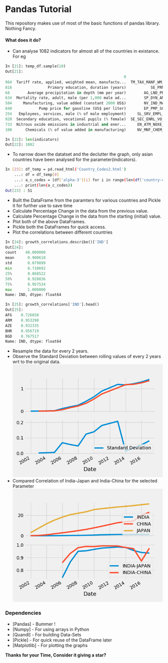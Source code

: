 # Pandas Tutorial

This repository makes use of most of the basic functions of pandas library.
Nothing Fancy.
#### What does it do?

  - Can analyse 1082 indicators for almost all of the countries in existance.
For eg

```python
In [21]: temp_df.sample(10)
Out[21]:
                                                     0                     1
964  Tariff rate, applied, weighted mean, manufactu...  TM_TAX_MANF_WM_AR_ZS
816                Primary education, duration (years)           SE_PRM_DURS
68        Average precipitation in depth (mm per year)        AG_LND_PRCP_MM
634  Mortality rate, adult, male (per 1,000 male ad...        SP_DYN_AMRT_MA
584     Manufacturing, value added (constant 2000 US$)        NV_IND_MANF_KD
840            Pump price for gasoline (US$ per liter)        EP_PMP_SGAS_CD
254   Employees, services, male (% of male employment)     SL_SRV_EMPL_MA_ZS
920  Secondary education, vocational pupils (% female)  SE_SEC_ENRL_VO_FE_ZS
733  Nitrous oxide emissions in industrial and ener...     EN_ATM_NOXE_EI_ZS
100      Chemicals (% of value added in manufacturing)     NV_MNF_CHEM_ZS_UN
```
```python
In [22]: len(indicators)
Out[22]: 1082
```
  - To narrow down the datatset and the declutter the graph, only asian countries have been analysed for the parameter(indicators).
```sh
In [23]: df_temp = pd.read_html('Country_Codes2.html')
    ...: df = df_temp[0]
    ...: a_c_codes = [df['alpha-3'][i] for i in range(len(df['country-code'])) if df['region'][i] == 'Asia' ]
    ...: print(len(a_c_codes))
Out[23] : 51
```
  - Built the DataFrame from the paramters for various countries and Pickle it for further use to save time
  - Calculate Percentage Change in the data from the previous value.
  - Calculate Percentage Change in the data from the starting (initial) value.
  - Plot both of the above DataFrames. 
  - Pickle both the DataFrames for quick access.
  - Plot the correlations between different countries
 ```python
 In [24]: growth_correlations.describe()['IND']
Out[24]:
count    48.000000
mean      0.900618
std       0.079899
min       0.710692
25%       0.868522
50%       0.928836
75%       0.957534
max       1.000000
Name: IND, dtype: float64
```
```python
In [25]: growth_correlations['IND'].head()
Out[25]:
AFG    0.726658
ARM    0.953290
AZE    0.932335
BHR    0.956719
BGD    0.767517
Name: IND, dtype: float64
```
  - Resample the data for every 2 years.
  - Observe the Standard Deviation between rolling values of every 2 years wrt to the original data.
 ![alt text](https://github.com/revantg/basic_pandas/raw/master/Figure_1.png "Standard Deviation")
- Compared Correlation of India-Japan and India-China for the selected Parameter
 ![alt text](https://github.com/revantg/basic_pandas/raw/master/Figure_2.png "Plotting and Comparing Correlations")


### Dependencies


* [Pandas] - Bummer !
* [Numpy] - For using arrays in Python
* [Quandl] - For building Data-Sets
* [Pickle] - For quick reuse of the DataFrame later
* [Matplotlib] - For plotting the graphs


**Thanks for your Time, Consider it giving a star?**
